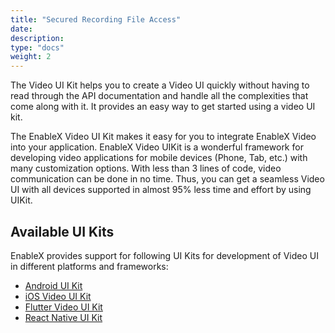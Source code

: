 ```yaml
---
title: "Secured Recording File Access"
date: 
description:
type: "docs"
weight: 2
---
```


The Video UI Kit helps you to create a Video UI quickly without having to read through the API documentation and handle all the complexities that come along with it. It provides an easy way to get started using a video UI kit.


The EnableX Video UI Kit makes it easy for you to integrate EnableX Video into your application. EnableX Video UIKit is a wonderful framework for developing video applications for mobile devices (Phone, Tab, etc.) with many customization options.
With less than 3 lines of code, video communication can be done in no time. Thus, you can get a seamless Video UI with all devices supported in almost 95% less time and effort by using UIKit.

## Available UI Kits

EnableX provides support for following UI Kits for development of Video UI in different platforms and frameworks:
 
- [Android UI Kit](./android-ui-kit/)
- [iOS Video UI Kit](./ios-ui-kit/)
- [Flutter Video UI Kit](./flutter-ui-kit/)
- [React Native UI Kit](./react-native-ui-kit/)
